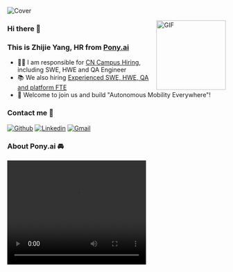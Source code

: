 ![Cover](https://s1.ax1x.com/2022/05/19/Obl61O.jpg)


<img align="right" alt="GIF" height="160px" src="https://s1.ax1x.com/2022/05/19/ObQuIx.gif"/>


### Hi there 👋 
### This is Zhijie Yang, HR from [Pony.ai](https://pony.ai)

- 👨‍💻 I am responsible for [CN Campus Hiring](https://campus.pony.ai), including SWE, HWE and QA Engineer
- 📚 We also hiring [Experienced SWE, HWE, QA and platform FTE](http://career.pony.ai)
- 🚀 Welcome to join us and build "Autonomous Mobility Everywhere"!

### Contact me 📝

[![Github](https://img.shields.io/badge/-Github-000?style=flat&logo=Github&logoColor=white)](https://github.com/yangtongxueruc)
[![Linkedin](https://img.shields.io/badge/-LinkedIn-blue?style=flat&logo=Linkedin&logoColor=white)](https://www.linkedin.com/in/zhijie-yang-6b833491/)
[![Gmail](https://img.shields.io/badge/-Gmail-c14438?style=flat&logo=Gmail&logoColor=white)](mailto:zhijie@pony.ai)

### About Pony.ai 🚘
<video width="320" height="240" controls="controls">
  <source src="[movie.mp4](https://www.bilibili.com/video/BV1Nv4y1A7y5?share_source=copy_web)" type="video/mp4" />
  <source src="[movie.ogg](https://www.bilibili.com/video/BV1Nv4y1A7y5?share_source=copy_web)" type="video/ogg" />
  <source src="[movie.webm](https://www.bilibili.com/video/BV1Nv4y1A7y5?share_source=copy_web)" type="video/webm" />
  <object data="[movie.mp4](https://www.bilibili.com/video/BV1Nv4y1A7y5?share_source=copy_web)" width="320" height="240">
    <embed src="[movie.swf](https://www.bilibili.com/video/BV1Nv4y1A7y5?share_source=copy_web)" width="320" height="240" />
  </object>
</video>
